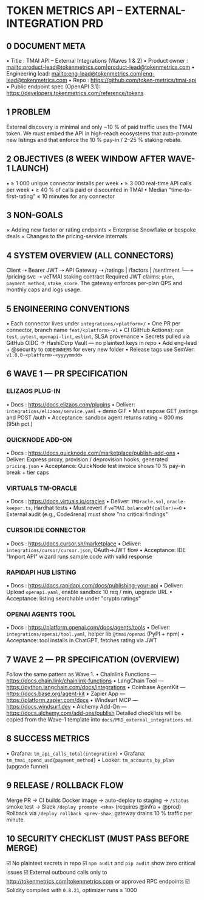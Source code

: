 # TOKEN METRICS API – EXTERNAL-INTEGRATION PRD

## 0 DOCUMENT META
• Title : TMAI API – External Integrations (Waves 1 & 2)
• Product owner : <mailto:product-lead@tokenmetrics.com|product-lead@tokenmetrics.com>
• Engineering lead: <mailto:eng-lead@tokenmetrics.com|eng-lead@tokenmetrics.com>
• Repo : <https://github.com/token-metrics/tmai-api>
• Public endpoint spec (OpenAPI 3.1): <https://developers.tokenmetrics.com/reference/tokens>

## 1 PROBLEM
External discovery is minimal and only ~10 % of paid traffic uses the TMAI token.
We must embed the API in high-reach ecosystems that auto-promote new listings and that enforce the 10 % pay-in / 2–25 % staking rebate.

## 2 OBJECTIVES (8 WEEK WINDOW AFTER WAVE-1 LAUNCH)
• ≥ 1 000 unique connector installs per week
• ≥ 3 000 real-time API calls per week
• ≥ 40 % of calls paid or discounted in TMAI
• Median "time-to-first-rating" ≤ 10 minutes for any connector

## 3 NON-GOALS
× Adding new factor or rating endpoints
× Enterprise Snowflake or bespoke deals
× Changes to the pricing-service internals

## 4 SYSTEM OVERVIEW (ALL CONNECTORS)
Client ⇢ Bearer JWT ⇢ API Gateway ⇢ /ratings | /factors | /sentiment
└─⇢ /pricing svc ⇢ veTMAI staking contract
Required JWT claims: `plan`, `payment_method`, `stake_score`.
The gateway enforces per-plan QPS and monthly caps and logs usage.

## 5 ENGINEERING CONVENTIONS
• Each connector lives under `integrations/<platform>/`
• One PR per connector, branch name `feat/<platform>-v1`
• CI (GitHub Actions): `npm test`, `pytest`, `openapi-lint`, `eslint`, SLSA provenance
• Secrets pulled via GitHub OIDC → HashiCorp Vault — no plaintext keys in repo
• Add eng-lead + @security to `CODEOWNERS` for every new folder
• Release tags use SemVer: `v1.0.0-<platform>-<yyyymmdd>`

## 6 WAVE 1 — PR SPECIFICATION
### ELIZAOS PLUG-IN
• Docs : <https://docs.elizaos.com/plugins>
• Deliver: `integrations/elizaos/service.yaml` + demo GIF
• Must expose GET /ratings and POST /auth
• Acceptance: sandbox agent returns rating < 800 ms (95th pct.)

### QUICKNODE ADD-ON
• Docs : <https://docs.quicknode.com/marketplace/publish-add-ons>
• Deliver: Express proxy, provision / deprovision hooks, generated `pricing.json`
• Acceptance: QuickNode test invoice shows 10 % pay-in break + tier caps

### VIRTUALS TM-ORACLE
• Docs : <https://docs.virtuals.io/oracles>
• Deliver: `TMOracle.sol`, `oracle-keeper.ts`, Hardhat tests
• Must revert if `veTMAI.balanceOf(caller)==0`
• External audit (e.g., Code4rena) must show "no critical findings"

### CURSOR IDE CONNECTOR
• Docs : <https://docs.cursor.sh/marketplace>
• Deliver: `integrations/cursor/cursor.json`, OAuth→JWT flow
• Acceptance: IDE "Import API" wizard runs sample code with valid response

### RAPIDAPI HUB LISTING
• Docs : <https://docs.rapidapi.com/docs/publishing-your-api>
• Deliver: Upload `openapi.yaml`, enable sandbox 10 req / min, upgrade URL
• Acceptance: listing searchable under "crypto ratings"

### OPENAI AGENTS TOOL
• Docs : <https://platform.openai.com/docs/agents/tools>
• Deliver: `integrations/openai/tool.yaml`, helper lib `@tmai/openai` (PyPI + npm)
• Acceptance: tool installs in ChatGPT, fetches rating via JWT

## 7 WAVE 2 — PR SPECIFICATION (OVERVIEW)
Follow the same pattern as Wave 1.
• Chainlink Functions — <https://docs.chain.link/chainlink-functions>
• LangChain Tool — <https://python.langchain.com/docs/integrations>
• Coinbase AgentKit — <https://docs.base.org/agent-kit>
• Zapier App — <https://platform.zapier.com/docs>
• Windsurf MCP — <https://docs.windsurf.dev>
• Alchemy Add-On — <https://docs.alchemy.com/add-ons/publish>
Detailed checklists will be copied from the Wave-1 template into `docs/PRD_external_integrations.md`.

## 8 SUCCESS METRICS
• Grafana: `tm_api_calls_total{integration}`
• Grafana: `tm_tmai_spend_usd{payment_method}`
• Looker: `tm_accounts_by_plan` (upgrade funnel)

## 9 RELEASE / ROLLBACK FLOW
Merge PR → CI builds Docker image → auto-deploy to staging →
`/status` smoke test → Slack `/deploy promote <sha>` (requires @infra + @prod)
Rollback via `/deploy rollback <prev-sha>`; gateway drains 10 % traffic per minute.

## 10 SECURITY CHECKLIST (MUST PASS BEFORE MERGE)
:ballot_box_with_check: No plaintext secrets in repo
:ballot_box_with_check: `npm audit` and `pip audit` show zero critical issues
:ballot_box_with_check: External outbound calls only to <http://tokenmetrics.com|tokenmetrics.com> or approved RPC endpoints
:ballot_box_with_check: Solidity compiled with `0.8.21`, optimizer runs ≥ 1000
